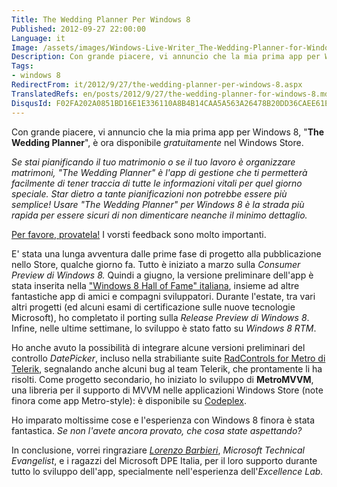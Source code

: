 ```yaml
---
Title: The Wedding Planner Per Windows 8
Published: 2012-09-27 22:00:00
Language: it
Image: /assets/images/Windows-Live-Writer_The-Wedding-Planner-for-Windows-8_14194_SplashScreen_3.png
Description: Con grande piacere, vi annuncio che la mia prima app per Windows 8, The Wedding Planner , è ora disponibile gratuitamente nel Windows Store. Se stai pianificando il tuo matrimonio o se il tuo lavoro è organizzare matrimoni, The Wedding Planner è l'app di gestione che ti permetterà facilmente di tener traccia di tutte le informazioni vitali per quel giorno speciale. Star dietro a tante pianificazioni non potrebbe essere più semplice! Usare The Wedding Planner per Windows 8 è la strada più rapida per essere sicuri di non dimenticare neanche il minimo dettaglio.
Tags:
- windows 8
RedirectFrom: it/2012/9/27/the-wedding-planner-per-windows-8.aspx
TranslatedRefs: en/posts/2012/9/27/the-wedding-planner-for-windows-8.md
DisqusId: F02FA202A0851BD16E1E336110A8B4B14CAA5A563A26478B20DD36CAEE61EFDD
---
```

Con grande piacere, vi annuncio che la mia prima app per Windows 8, "**The Wedding Planner**", è ora disponibile *gratuitamente* nel Windows Store.

*Se stai pianificando il tuo matrimonio o se il tuo lavoro è organizzare matrimoni, "The Wedding Planner" è l'app di gestione che ti permetterà facilmente di tener traccia di tutte le informazioni vitali per quel giorno speciale. Star dietro a tante pianificazioni non potrebbe essere più semplice! Usare "The Wedding Planner" per Windows 8 è la strada più rapida per essere sicuri di non dimenticare neanche il minimo dettaglio.*

<a href="http://apps.microsoft.com/webpdp/app/the-wedding-planner/3ceee4ae-2121-4043-97d9-37a7e6d6f60d" target="_blank">Per favore, provatela!</a> I vorsti feedback sono molto importanti.

E' stata una lunga avventura dalle prime fase di progetto alla pubblicazione nello Store, qualche giorno fa. Tutto è iniziato a marzo sulla *Consumer Preview di Windows 8.* Quindi a giugno, la versione preliminare dell'app è stata inserita nella <a href="http://w8apps.cloudapp.net/" target="_blank">"Windows 8 Hall of Fame" italiana</a>, insieme ad altre fantastiche app di amici e compagni sviluppatori. Durante l'estate, tra vari altri progetti (ed alcuni esami di certificazione sulle nuove tecnologie Microsoft), ho completato il porting sulla *Release Preview di Windows 8*. Infine, nelle ultime settimane, lo sviluppo è stato fatto su *Windows 8 RTM*.

Ho anche avuto la possibilità di integrare alcune versioni preliminari del controllo *DatePicker*, incluso nella strabiliante suite <a href="http://www.telerik.com/products/windows-metro/overview.aspx" target="_blank">RadControls for Metro di Telerik</a>, segnalando anche alcuni bug al team Telerik, che prontamente li ha risolti. Come progetto secondario, ho iniziato lo sviluppo di **MetroMVVM**, una libreria per il  supporto di MVVM nelle applicazioni Windows Store (note finora come app Metro-style): è disponibile su <a href="http://metromvvm.codeplex.com/" target="_blank">Codeplex</a>.

Ho imparato moltissime cose e l'esperienza con Windows 8 finora è stata fantastica. *Se non l'avete ancora provato, che cosa state aspettando?*

In conclusione, vorrei ringraziare *<a href="https://twitter.com/_geniodelmale" target="_blank">Lorenzo Barbieri</a>*, *Microsoft Technical Evangelist*, e i ragazzi del Microsoft DPE Italia, per il loro supporto durante tutto lo sviluppo dell'app, specialmente nell'esperienza dell'*Excellence Lab.*